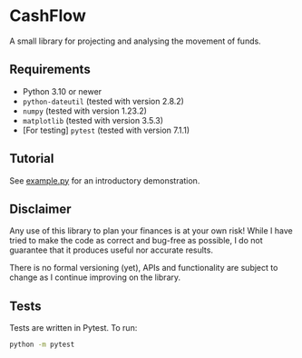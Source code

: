 # CashFlow

A small library for projecting and analysing the movement of funds.

## Requirements

- Python 3.10 or newer
- `python-dateutil` (tested with version 2.8.2)
- `numpy` (tested with version 1.23.2)
- `matplotlib` (tested with version 3.5.3)
- [For testing] `pytest` (tested with version 7.1.1)

## Tutorial

See [example.py](example.py) for an introductory demonstration.

## Disclaimer

Any use of this library to plan your finances is at your own risk! While I have tried to make the code as correct and bug-free as possible, I do not guarantee that it produces useful nor accurate results.

There is no formal versioning (yet), APIs and functionality are subject to change as I continue improving on the library.

## Tests

Tests are written in Pytest. To run:

```bash
python -m pytest
```
